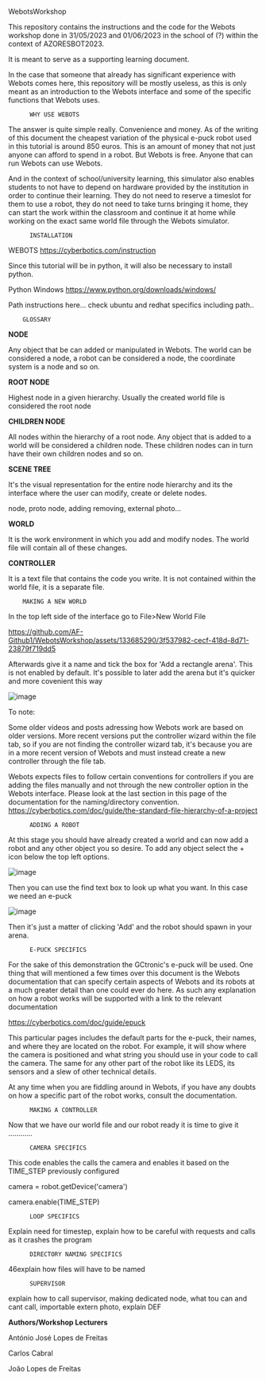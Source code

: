 WebotsWorkshop

This repository contains the instructions and the code for the Webots workshop done in 31/05/2023 and 01/06/2023 in the school of (?) within the context of AZORESBOT2023.

It is meant to serve as a supporting learning document.

In the case that someone that already has significant experience with Webots comes here, this repository will be mostly useless, as this is only meant as an introduction to the Webots interface and some of the specific functions that Webots uses.


          WHY USE WEBOTS
          
The answer is quite simple really. Convenience and money. As of the writing of this document the cheapest variation of the physical e-puck robot used in this tutorial is around 850 euros. 
This is an amount of money that not just anyone can afford to spend in a robot. But Webots is free. Anyone that can run Webots can use Webots.

And in the context of school/university learning, this simulator also enables students to not have to depend on hardware provided by the institution in order to continue their learning. They do not need to reserve a timeslot for them to use a robot, they do not need to take turns bringing it home, they can start the work within the classroom and continue it at home while working on the exact same world file through the Webots simulator.

          INSTALLATION

WEBOTS https://cyberbotics.com/instruction 

Since this tutorial will be in python, it will also be necessary to install python.

Python Windows
https://www.python.org/downloads/windows/

Path instructions here...
check ubuntu and redhat specifics including path..

        GLOSSARY

**NODE**

Any object that be can added or manipulated in Webots. The world can be considered a node, a robot can be considered a node, the coordinate system is a node and so on.

**ROOT NODE**

Highest node in a given hierarchy. Usually the created world file is considered the root node

**CHILDREN NODE**

All nodes within the hierarchy of a root node. Any object that is added to a world will be considered a children node. These children nodes can in turn have their own children nodes and so on.

**SCENE TREE**

It's the visual representation for the entire node hierarchy and its the interface where the user can modify, create or delete nodes.

node, proto node, adding removing, external photo...

**WORLD**

It is the work environment in which you add and modify nodes. The world file will contain all of these changes.

**CONTROLLER**

It is a text file that contains the code you write. It is not contained within the world file, it is a separate file. 

        MAKING A NEW WORLD

In the top left side of the interface go to File>New World File

https://github.com/AF-Github1/WebotsWorkshop/assets/133685290/3f537982-cecf-418d-8d71-23879f719dd5

Afterwards give it a name and tick the box for 'Add a rectangle arena'. This is not enabled by default. It's possible to later add the arena but it's quicker and more covenient this way

![image](https://github.com/AF-Github1/WebotsWorkshop/assets/133685290/e81a4e44-07ff-4d9f-b08a-5624d7d811bd)

To note:

Some older videos and posts adressing how Webots work are based on older versions. More recent versions put the controller wizard within the file tab, so if you are not finding the controller wizard tab, it's because you are in a more recent version of Webots and must instead create a new controller through the file tab.

Webots expects files to follow certain conventions for controllers if you are adding the files manually and not through the new controller option in the Webots interface.
Please look at the last section in this page of the documentation for the naming/directory convention.
https://cyberbotics.com/doc/guide/the-standard-file-hierarchy-of-a-project

          ADDING A ROBOT
          
At this stage you should have already created a world and can now add a robot and any other object you so desire. To add any object select the + icon below the top left options.

![image](https://github.com/AF-Github1/WebotsWorkshop/assets/133685290/280c61f3-ddf8-4272-873d-f5591dd19635)

Then you can use the find text box to look up what you want. In this case we need an e-puck

![image](https://github.com/AF-Github1/WebotsWorkshop/assets/133685290/ac8c67fe-af11-453b-be7e-c397ebbaeb89)

Then it's just a matter of clicking 'Add' and the robot should spawn in your arena.

          E-PUCK SPECIFICS

For the sake of this demonstration the GCtronic's e-puck will be used. One thing that will mentioned a few times over this document is the Webots documentation that can specify certain aspects of Webots and its robots at a much greater detail than one could ever do here. As such any explanation on how a robot works will be supported with a link to the relevant documentation 

[https://cyberbotics.com/doc/guide/epuck
](https://cyberbotics.com/doc/guide/epuck)

This particular pages includes the default parts for the e-puck, their names, and where they are located on the robot. For example, it will show where the camera is positioned and what string you should use in your code to call the camera. The same for any other part of the robot like its LEDS, its sensors and a slew of other technical details. 

At any time when you are fiddling around in Webots, if you have any doubts on how a specific part of the robot works, consult the documentation.

          MAKING A CONTROLLER
         
Now that we have our world file and our robot ready it is time to give it ............


          CAMERA SPECIFICS

This code enables the calls the camera and enables it based on the TIME_STEP previously configured

camera = robot.getDevice('camera')

camera.enable(TIME_STEP) 



          LOOP SPECIFICS

Explain need for timestep, explain how to be careful with requests and calls as it crashes the program

          DIRECTORY NAMING SPECIFICS

46explain how files will have to be named

          SUPERVISOR

explain how to call supervisor, making dedicated node, what tou can and cant call, importable extern photo, explain DEF




**Authors/Workshop Lecturers**

António José Lopes de Freitas

Carlos Cabral

João Lopes de Freitas













